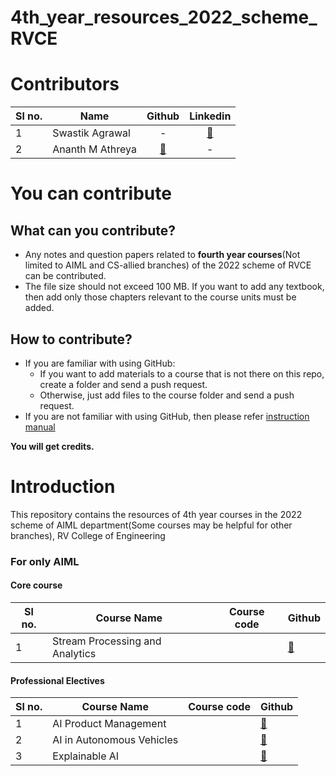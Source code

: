 # 4th_year_resources_2022_scheme_RVCE
# Contributors
|**Sl no.**|**Name**|**Github**|**Linkedin**|
|-|-|:-:|:-:|
|1|Swastik Agrawal|-|[🔗](https://www.linkedin.com/in/swastik-agarwal-797132291/)|
|2|Ananth M Athreya|[🔗](https://github.com/AnanthMAthreya)|-|
# You can contribute
## What can you contribute?
- Any notes and question papers related to __fourth year courses__(Not limited to AIML and CS-allied branches) of the 2022 scheme of RVCE can be contributed.
- The file size should not exceed 100 MB. If you want to add any textbook, then add only those chapters relevant to the course units must be added.
## How to contribute?
- If you are familiar with using GitHub:
  + If you want to add materials to a course that is not there on this repo, create a folder and send a push request.
  + Otherwise, just add files to the course folder and send a push request.
- If you are not familiar with using GitHub, then please refer [instruction manual](https://github.com/AnanthMAthreya/HowToContribute)

__You will get credits.__
# Introduction 
This repository contains the resources of 4th year courses in the 2022 scheme of AIML department(Some courses may be helpful for other branches), RV College of Engineering
### For only AIML
#### Core course
|**Sl no.**|**Course Name**|**Course code**|**Github**|
|-|-|-|-|
|1|Stream Processing and Analytics||[🔗](https://github.com/AnanthMAthreya/4th_year_resources_2022_scheme_RVCE/tree/main/Stream%20Processing%20and%20Analytics)
#### Professional Electives
|**Sl no.**|**Course Name**|**Course code**|**Github**|
|-|-|-|-|
|1|AI Product Management||[🔗](https://github.com/AnanthMAthreya/4th_year_resources_2022_scheme_RVCE/tree/main/Professional%20Electives/Artificial%20Intelligence%20Product%20Management)
|2|AI in Autonomous Vehicles||[🔗](https://github.com/AnanthMAthreya/4th_year_resources_2022_scheme_RVCE/tree/main/Professional%20Electives/Artificial%20Intelligence%20in%20Autonomous%20Vehicles)
|3|Explainable AI||[🔗](https://github.com/AnanthMAthreya/4th_year_resources_2022_scheme_RVCE/tree/main/Professional%20Electives/Explainable%20AI)

